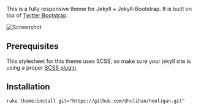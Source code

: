 This is a fully responsive theme for Jekyll + Jekyll-Bootstrap. It is built on top of [Twitter Bootstrap](http://twitter.github.com/bootstrap/).

![Screenshot](https://raw.github.com/dhulihan/hooligan/master/screenshot.png)

## Prerequisites

This stylesheet for this theme uses SCSS, so make sure your jekyll site is using a proper [SCSS plugin](https://gist.github.com/960150).

## Installation

	rake theme:install git="https://github.com/dhulihan/hooligan.git" 
